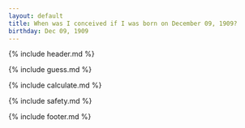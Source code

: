 ```yaml
---
layout: default
title: When was I conceived if I was born on December 09, 1909?
birthday: Dec 09, 1909
---
```


{% include header.md %}

{% include guess.md %}

{% include calculate.md %}

{% include safety.md %}

{% include footer.md %}




